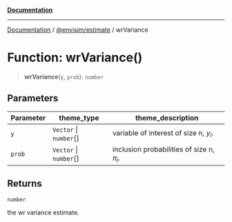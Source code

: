 [**Documentation**](../../../README.md)

---

[Documentation](../../../README.md) / [@envisim/estimate](../README.md) / wrVariance

# Function: wrVariance()

> **wrVariance**(`y`, `prob`): `number`

## Parameters

| Parameter | theme_type             | theme_description                           |
| --------- | ---------------------- | ------------------------------------------- |
| `y`       | `Vector` \| `number`[] | variable of interest of size n, $y_i$.      |
| `prob`    | `Vector` \| `number`[] | inclusion probabilities of size n, $\pi_i$. |

## Returns

`number`

the wr variance estimate.
